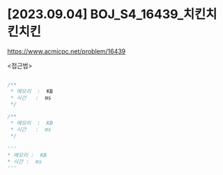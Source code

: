 #   [2023.09.04] BOJ_S4_16439_치킨치킨치킨
https://www.acmicpc.net/problem/16439

<접근법>

```

```




```java
/**
 * 메모리  :  KB
 * 시간   :  ms
 */
```



```js
/**
 * 메모리  :  KB
 * 시간   :  ms
 */
```




```python
'''
* 메모리 :  KB
* 시간 :  ms
'''
```
